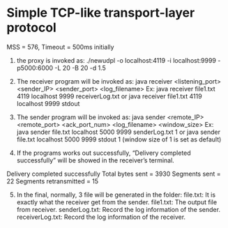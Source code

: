 # Simple TCP­-like transport-­layer protocol

MSS = 576, Timeout = 500ms initially

1. the proxy is invoked as:
./newudpl -o localhost:4119 -i localhost:9999 -p5000:6000 -L 20 -B 20 -d 1.5

2. The receiver program will be invoked as:
java receiver <filename> <listening_port> <sender_IP> <sender_port> <log_filename>
Ex: java receiver file1.txt 4119 localhost 9999 receiverLog.txt
or java receiver file1.txt 4119 localhost 9999 stdout

3. The sender program will be invoked as:
java sender <filename> <remote_IP> <remote_port> <ack_port_num> <log_filename> <window_size>
Ex: java sender file.txt localhost 5000 9999 senderLog.txt 1
or java sender file.txt localhost 5000 9999 stdout 1
(window size of 1 is set as default)

4. If the programs works out successfully,
“Delivery completed successfully” will be showed in the receiver’s terminal.

Delivery completed successfully
Total bytes sent = 3930
Segments sent = 22
Segments retransmitted = 15

5. In the final, normally, 3 file will be generated in the folder: 
file.txt: It is exactly what the receiver get from the sender.
file1.txt: The output file from receiver.
senderLog.txt: Record the log information of the sender.
receiverLog.txt: Record the log information of the receiver.






